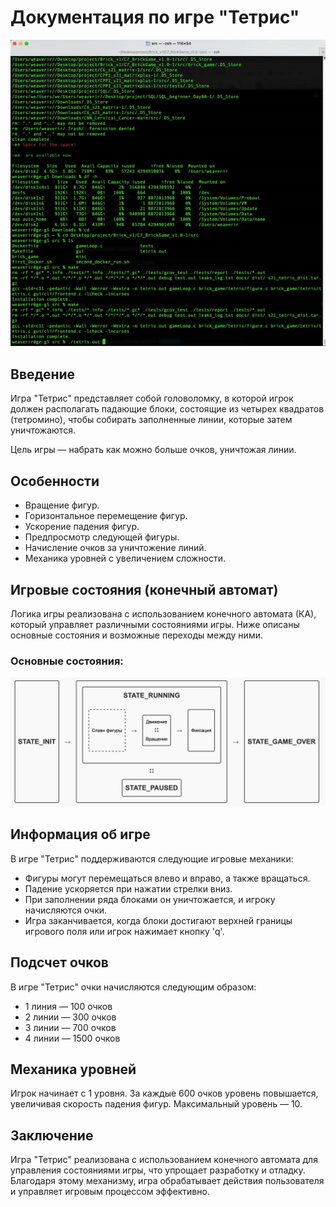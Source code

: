 # Документация по игре "Тетрис"

<p align="center">
  <img src="./misc/tetris.gif" alt="gif" />
</p>

## Введение
Игра "Тетрис" представляет собой головоломку, в которой игрок должен располагать падающие блоки, состоящие из четырех квадратов (тетромино), чтобы собирать заполненные линии, которые затем уничтожаются.

Цель игры — набрать как можно больше очков, уничтожая линии.

## Особенности
- Вращение фигур.
- Горизонтальное перемещение фигур.
- Ускорение падения фигур.
- Предпросмотр следующей фигуры.
- Начисление очков за уничтожение линий.
- Механика уровней с увеличением сложности.

## Игровые состояния (конечный автомат)
Логика игры реализована с использованием конечного автомата (КА), который управляет различными состояниями игры. Ниже описаны основные состояния и возможные переходы между ними.

### Основные состояния:

![KA](./misc/1.png)

## Информация об игре
В игре "Тетрис" поддерживаются следующие игровые механики:
- Фигуры могут перемещаться влево и вправо, а также вращаться.
- Падение ускоряется при нажатии стрелки вниз.
- При заполнении ряда блоками он уничтожается, и игроку начисляются очки.
- Игра заканчивается, когда блоки достигают верхней границы игрового поля или игрок нажимает кнопку 'q'.

## Подсчет очков
В игре "Тетрис" очки начисляются следующим образом:
- 1 линия — 100 очков
- 2 линии — 300 очков
- 3 линии — 700 очков
- 4 линии — 1500 очков

## Механика уровней
Игрок начинает с 1 уровня. За каждые 600 очков уровень повышается, увеличивая скорость падения фигур. Максимальный уровень — 10.

## Заключение
Игра "Тетрис" реализована с использованием конечного автомата для управления состояниями игры, что упрощает разработку и отладку. Благодаря этому механизму, игра обрабатывает действия пользователя и управляет игровым процессом эффективно.
